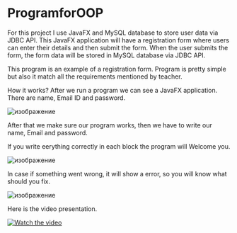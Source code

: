 # ProgramforOOP
For this project I use JavaFX and  MySQL database to store user data via JDBC API.
This JavaFX application will have a registration form where users can enter their details and then submit the form. When the user submits the form, the form data will be stored in MySQL database via JDBC API.

This program is an example of a registration form. Program is pretty simple but also it match all the requirements mentioned by teacher. 

How it works? 
After we run a program we can see a JavaFX application. There are name, Email ID and password. 

![изображение](https://user-images.githubusercontent.com/60453904/103145239-27cbce80-4761-11eb-8eb4-0c85ec0fabe1.png) 

After that we  make sure our program works, then we have to write our name, Email and password. 

If you write eerything correctly in each block the program will Welcome you.

![изображение](https://user-images.githubusercontent.com/60453904/103145243-33b79080-4761-11eb-8618-da8c82e9b143.png)

In case if something went wrong, it will show a error, so you will know what should you fix.

![изображение](https://user-images.githubusercontent.com/60453904/103145250-4fbb3200-4761-11eb-9010-9c7ff07ec234.png)

Here is the video presentation.


[![Watch the video](https://img.youtube.com/vi/7JS_l6zNnCs/maxresdefault.jpg)](https://youtu.be/7JS_l6zNnCs)
